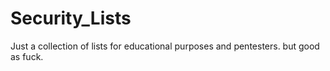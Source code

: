 # Security_Lists

Just a collection of lists for educational purposes and pentesters.
but good as fuck.
